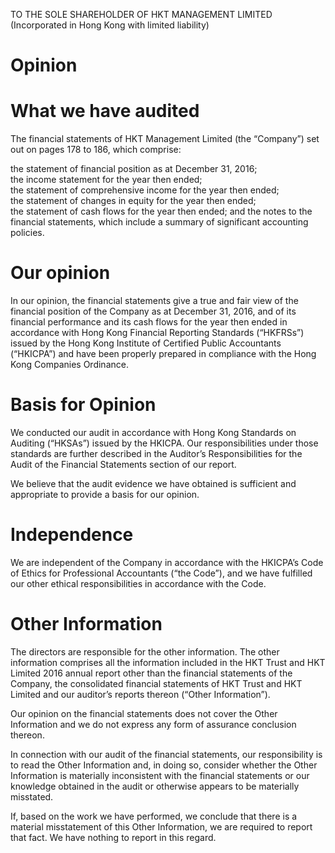 TO THE SOLE SHAREHOLDER OF HKT MANAGEMENT LIMITED (Incorporated in Hong Kong with limited liability)

# Opinion

# What we have audited

The financial statements of HKT Management Limited (the “Company”) set out on pages 178 to 186, which comprise:

the statement of financial position as at December 31, 2016;   
the income statement for the year then ended;   
the statement of comprehensive income for the year then ended;   
the statement of changes in equity for the year then ended;   
the statement of cash flows for the year then ended; and the notes to the financial statements, which include a summary of significant accounting policies.

# Our opinion

In our opinion, the financial statements give a true and fair view of the financial position of the Company as at December 31, 2016, and of its financial performance and its cash flows for the year then ended in accordance with Hong Kong Financial Reporting Standards (“HKFRSs”) issued by the Hong Kong Institute of Certified Public Accountants (“HKICPA”) and have been properly prepared in compliance with the Hong Kong Companies Ordinance.

# Basis for Opinion

We conducted our audit in accordance with Hong Kong Standards on Auditing (“HKSAs”) issued by the HKICPA. Our responsibilities under those standards are further described in the Auditor’s Responsibilities for the Audit of the Financial Statements section of our report.

We believe that the audit evidence we have obtained is sufficient and appropriate to provide a basis for our opinion.

# Independence

We are independent of the Company in accordance with the HKICPA’s Code of Ethics for Professional Accountants (“the Code”), and we have fulfilled our other ethical responsibilities in accordance with the Code.

# Other Information

The directors are responsible for the other information. The other information comprises all the information included in the HKT Trust and HKT Limited 2016 annual report other than the financial statements of the Company, the consolidated financial statements of HKT Trust and HKT Limited and our auditor’s reports thereon (“Other Information”).

Our opinion on the financial statements does not cover the Other Information and we do not express any form of assurance conclusion thereon.

In connection with our audit of the financial statements, our responsibility is to read the Other Information and, in doing so, consider whether the Other Information is materially inconsistent with the financial statements or our knowledge obtained in the audit or otherwise appears to be materially misstated.

If, based on the work we have performed, we conclude that there is a material misstatement of this Other Information, we are required to report that fact. We have nothing to report in this regard.